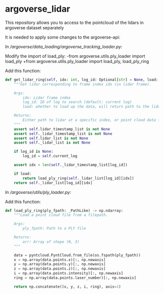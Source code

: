 # argoverse_lidar
This repository allows you to access to the pointcloud of the lidars in argoverse dataset separately

It is needed to apply some changes to the argoverse-api:

*In /argoverse/data_loading/argoverse_tracking_loader.py:*

Modify the import of load_ply:
-from argoverse.utils.ply_loader import load_ply
+from argoverse.utils.ply_loader import load_ply, load_ply_ring

Add this function:

```python
def get_lidar_ring(self, idx: int, log_id: Optional[str] = None, load: bool = True) -> Union[str, np.ndarray]:
    """Get lidar corresponding to frame index idx (in lidar frame).

    Args:
        idx: Lidar frame index
        log_id: ID of log to search (default: current log)
        load: whether to load up the data, will return path to the lidar file if set to false

    Returns:
        Either path to lidar at a specific index, or point cloud data if load is set to True
    """
    assert self.lidar_timestamp_list is not None
    assert self._lidar_timestamp_list is not None
    assert self.lidar_list is not None
    assert self._lidar_list is not None

    if log_id is None:
        log_id = self.current_log

    assert idx < len(self._lidar_timestamp_list[log_id])

    if load:
        return load_ply_ring(self._lidar_list[log_id][idx])
    return self._lidar_list[log_id][idx]
```


*In /argoverse/utils/ply_loader.py:*

Add this function:
```python
def load_ply_ring(ply_fpath: _PathLike) -> np.ndarray:
    """Load a point cloud file from a filepath.

    Args:
        ply_fpath: Path to a PLY file

    Returns:
        arr: Array of shape (N, 3)
    """

    data = pyntcloud.PyntCloud.from_file(os.fspath(ply_fpath))
    x = np.array(data.points.x)[:, np.newaxis]
    y = np.array(data.points.y)[:, np.newaxis]
    z = np.array(data.points.z)[:, np.newaxis]
    i = np.array(data.points.intensity)[:, np.newaxis]
    ring = np.array(data.points.laser_number)[:, np.newaxis]

    return np.concatenate((x, y, z, i, ring), axis=1)
```
